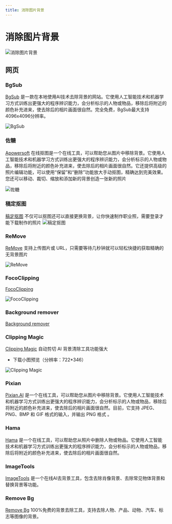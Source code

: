 ```yaml
---
title: 消除图片背景
---
```


# 消除图片背景

![消除图片背景](https://usacdn.wangdu.site/file/blog-cdn/WP-CDN-02/2022/202208230937342.png)

## 网页

### BgSub

[BgSub](https://bgsub.cn/) 是一款在本地使用AI技术去除背景的网站。它使用人工智能技术和机器学习方式训练出更强大的程序辨识能力，会分析标示的人物或物品，移除后将附近的颜色补充进来，使去除后的相片画面很自然。完全免费，BgSub最大支持4096x4096分辨率。

![BgSub](https://usacdn.wangdu.site/file/blog-cdn/WP-CDN-02/2022/202208230925983.png)

### 佐糖

[Apowersoft](https://picwish.cn/) 在线抠图是一个在线工具，可以帮助您从图片中移除背景。它使用人工智能技术和机器学习方式训练出更强大的程序辨识能力，会分析标示的人物或物品，移除后将附近的颜色补充进来，使去除后的相片画面很自然。它还提供高级的照片编辑功能，可以使用“保留”和“删除”功能放大手动抠图，精确达到完美效果。您还可以移动、裁切、缩放和添加新的背景创造一张新的照片

![佐糖](https://usacdn.wangdu.site/file/blog-cdn/WP-CDN-02/2022/202208230927360.jpeg)



### 稿定抠图
[稿定抠图](https://koutu.gaoding.com/) 不仅可以抠图还可以直接更换背景，让你快速制作职业照，需要登录才能下载制作的照片
![稿定抠图](https://usacdn.wangdu.site/file/blog-cdn/WP-CDN-02/2022/202208230927921.png)

### ReMove

[ReMove](https://www.remove.bg/zh) 支持上传图片或 URL，只需要等待几秒钟就可以轻松快捷的获取精确的无背景图片

![ReMove](https://usacdn.wangdu.site/file/blog-cdn/WP-CDN-02/2021/20210421155217.webp)

### FocoClipping

[FocoClipping](https://www.fococlipping.com/) 

![FocoClipping](https://usacdn.wangdu.site/file/blog-cdn/WP-CDN-02/2021/20210720135939.webp)

### Background remover

[Background remover](https://www.photoroom.com/background-remover)


### Clipping Magic

[Clipping Magic](https://zh.clippingmagic.com/) 自动剪切 AI 背景清除工具功能强大

- 下载小图预览（分辨率：722*346）

![Clipping Magic](https://usacdn.wangdu.site/file/blog-cdn/WP-CDN-02/2022/202209151612705.png)

### Pixian

[Pixian.AI](https://pixian.ai/) 是一个在线工具，可以帮助您从图片中移除背景。它使用人工智能技术和机器学习方式训练出更强大的程序辨识能力，会分析标示的人物或物品，移除后将附近的颜色补充进来，使去除后的相片画面很自然。目前，它支持 JPEG、PNG、BMP 和 GIF 格式的输入，并输出 PNG 格式 。

### Hama

[Hama](https://www.hama.app/zh) 是一个在线工具，可以帮助您从照片中删除人物或物品。它使用人工智能技术和机器学习方式训练出更强大的程序辨识能力，会分析标示的人物或物品，移除后将附近的颜色补充进来，使去除后的相片画面很自然。

### ImageTools

[ImageTools](https://ai-image.tools/home) 是一个在线AI去背景工具，包含去除肖像背景、去除常见物体背景和替换背景等功能。

### Remove Bg

[Remove Bg](https://removebg.one/) 100%免费的背景去除工具，支持去除人物、产品、动物、汽车、标志等图像的背景。